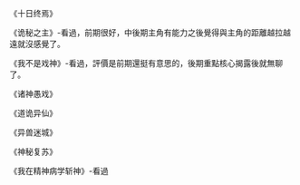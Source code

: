 《十日终焉》

《诡秘之主》-看過，前期很好，中後期主角有能力之後覺得與主角的距離越拉越遠就沒感覺了。

《我不是戏神》-看過，評價是前期還挺有意思的，後期重點核心揭露後就無聊了。

《诸神愚戏》

《道诡异仙》

《异兽迷城》

《神秘复苏》

《我在精神病学斩神》-看過